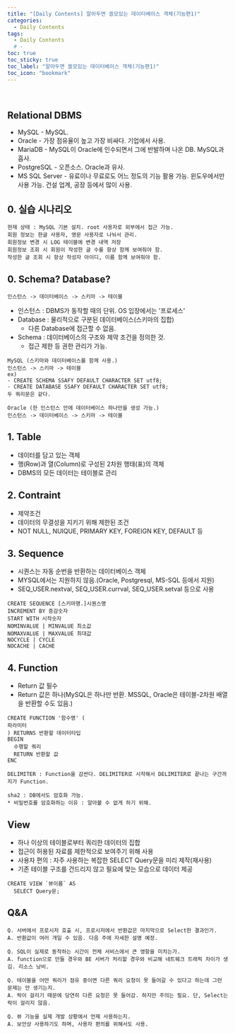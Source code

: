 ```yaml
---
title: "[Daily Contents] 알아두면 쓸모있는 데이터베이스 객체(기능편1)"
categories:
  - Daily Contents
tags:
  - Daily Contents
  # -
toc: true
toc_sticky: true
toc_label: "알아두면 쓸모있는 데이터베이스 객체(기능편1)"
toc_icon: "bookmark"
---
```


<br>

## Relational DBMS

- MySQL - MySQL.
- Oracle - 가장 점유율이 높고 가장 비싸다. 기업에서 사용.
- MariaDB - MySQL이 Oracle에 인수되면서 그에 반발하며 나온 DB. MySQL과 흡사.
- PostgreSQL - 오픈소스. Oracle과 유사.
- MS SQL Server - 유료이나 무료로도 어느 정도의 기능 활용 가능. 윈도우에서만 사용 가능. 건설 업계, 공장 등에서 많이 사용.

## 0. 실습 시나리오

```
현재 상태 : MySQL 기본 설치. root 사용자로 외부에서 접근 가능.
회원 정보는 한글 사용자, 영문 사용자로 나눠서 관리.
회원정보 변경 시 LOG 테이블에 변경 내역 저장
회원정보 조회 시 회원이 작성한 글 수를 항상 함께 보여줘야 함.
작성한 글 조회 시 항상 작성자 아이디, 이름 함께 보여줘야 함.
```

## 0. Schema? Database?

```
인스턴스 -> 데이터베이스 -> 스키마 -> 테이블
```

- 인스턴스 : DBMS가 동작할 때의 단위. OS 입장에서는 '프로세스'
- Database : 물리적으로 구분된 데이터베이스(스키마의 집합)
  - 다른 Database에 접근할 수 없음.
- Schema : 데이터베이스의 구조와 제약 조건을 정의한 것.
  - 접근 제한 등 권한 관리가 가능.

```
MySQL (스키마와 데이터베이스를 함께 사용.)
인스턴스 -> 스키마 -> 테이블
ex)
- CREATE SCHEMA SSAFY DEFAULT CHARACTER SET utf8;
- CREATE DATABASE SSAFY DEFAULT CHARACTER SET utf8;
두 쿼리문은 같다.
```

```
Oracle (한 인스턴스 안에 데이터베이스 하나만을 생성 가능.)
인스턴스 -> 데이터베이스 -> 스키마 -> 테이블
```

## 1. Table

- 데이터를 담고 있는 객체
- 행(Row)과 열(Column)로 구성된 2차원 행태(표)의 객체
- DBMS의 모든 데이터는 테이블로 관리

## 2. Contraint

- 제약조건
- 데이터의 무결성을 지키기 위해 제한된 조건
- NOT NULL, NUIQUE, PRIMARY KEY, FOREIGN KEY, DEFAULT 등

## 3. Sequence

- 시퀀스는 자동 순번을 반환하는 데이터베이스 객체
- MYSQL에서는 지원하지 않음.(Oracle, Postgresql, MS-SQL 등에서 지원)
- SEQ_USER.nextval, SEQ_USER.currval, SEQ_USER.setval 등으로 사용

```
CREATE SEQUENCE [스키마명.]시퀀스명
INCREMENT BY 증감숫자
START WITH 시작숫자
NOMINVALUE | MINVALUE 최소값
NOMAXVALUE | MAXVALUE 최대값
NOCYCLE | CYCLE
NOCACHE | CACHE
```

## 4. Function

- Return 값 필수
- Return 값은 하나(MySQL은 하나만 반환. MSSQL, Oracle은 테이블-2차원 배열을 반환할 수도 있음.)

```
CREATE FUNCTION '함수명' (
파라미터
) RETURNS 반환할 데이터타입
BEGIN
  수행할 쿼리
  RETURN 반환할 값
ENC
```

```
DELIMITER : Function을 감싼다. DELIMITER로 시작해서 DELIMITER로 끝나는 구간까지가 Function.
```

```
sha2 : DB에서도 암호화 가능.
* 비밀번호를 암호화하는 이유 : 알아볼 수 없게 하기 위해.
```

## View

- 하나 이상의 테이블로부터 쿼리한 데이터의 집합
- 접근이 허용된 자료를 제한적으로 보여주기 위해 사용
- 사용자 편의 : 자주 사용하는 복잡한 SELECT Query문을 미리 제작(재사용)
- 기존 테이블 구조를 건드리지 않고 필요에 맞는 모습으로 데이터 제공

```
CREATE VIEW `뷰이름` AS
  SELECT Query문;
```

## Q&A

```
Q. 서버에서 프로시저 호출 시, 프로시저에서 반환값은 마지막으로 Select한 결과인가.
A. 반환값이 여러 개일 수 있음. 다음 주에 자세한 설명 예정.
```

```
Q. SQL이 실제로 동작하는 시간이 전체 서비스에서 큰 영항을 미치는가.
A. function으로 만들 경우와 BE 서버가 처리할 경우와 비교해 네트웨크 트래픽 차이가 생김. 리소스 낭비.
```

```
Q. 테이블을 어떤 쿼리가 점유 중이면 다른 쿼리 요청이 못 들어갈 수 있다고 하는데 그런 문제는 안 생기는지.
A. 락이 걸리기 때문에 당연히 다른 요청은 못 들어감. 하지만 주의는 필요. 단, Select는 락이 걸리지 않음.
```

```
Q. 뷰 기능을 실제 개발 상황에서 언제 사용하는지.
A. 보안상 사용하기도 하며, 사용자 편의를 위해서도 사용.
```
